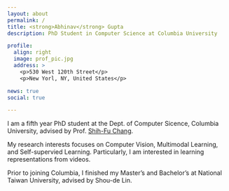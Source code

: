 ```yaml
---
layout: about
permalink: /
title: <strong>Abhinav</strong> Gupta
description: PhD Student in Computer Science at Columbia University

profile:
  align: right
  image: prof_pic.jpg
  address: >
    <p>530 West 120th Street</p>
    <p>New Yorl, NY, United States</p>

news: true
social: true

---
```


I am a fifth year PhD student at the Dept. of Computer Sicence, Columbia University, advised by Prof. [Shih-Fu Chang](https://www.ee.columbia.edu/~sfchang/).

My research interests focuses on Computer Vision, Multimodal Learning, and Self-supervied Learning. Particularly, I am interested in learning representations from videos.

Prior to joining Columbia, I finished my Master’s and Bachelor’s at National Taiwan University, advised by Shou-de Lin. 
